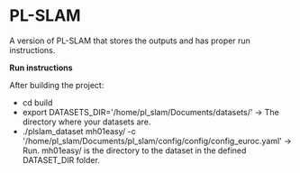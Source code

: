 # PL-SLAM
A version of PL-SLAM that stores the outputs and has proper run instructions. 

**Run instructions** 

After building the project: 
* cd build
* export DATASETS_DIR='/home/pl_slam/Documents/datasets/' -> The directory where your datasets are.
* ./plslam_dataset mh01easy/ -c '/home/pl_slam/Documents/pl_slam/config/config/config_euroc.yaml' -> Run. mh01easy/ is the directory to the dataset in the defined DATASET_DIR folder. 
